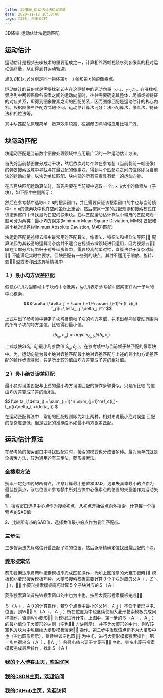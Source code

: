 ```yaml
---
title: 3D降噪_运动估计块运动匹配
date: 2020-11-12 10:08:00
tags: [ISP, 图像处理]
---
```


3D降噪_运动估计块运动匹配
<!--more-->

## 运动估计
运动估计是视频去噪技术的重要组成之一，计算相邻两帧视频序列各像素的相对运动偏移量，从而得到其运动轨迹。

点$(i,j)$和$(x,y)$分别是同一物体第`ｔ－１`帧和第`ｔ`帧的像素点。

运动估计的目的就是需要找到该点在这两帧中的运动向量`（x-i, y-j/）`。在寻找视频序列中两顿图像各像素之间的运动向量时，往往需要确定其整体、局部或者特征的对应关系，即得到图像像素之间的匹配关系，因而图像匹配是运动估计的核心内容。根据图像中匹配方式的不同，运动估计算法可分：块匹配算法、像素法、特征法和相位法等。

其中块匹配法原理简单、运算效率较高，在视频去噪领域应用比较广泛。

## 块运动匹配 

块运动匹配是当前数字图像处理领域中应用最广泛的一种运动估计方法。

首先将当前帧图像分成若干块，然后依次对每个块在参考帧（当前帧前一帧图像）的特定搜索区域中寻找与其最匹配的像素块，得到两个匹配块之间的位移即为当前诀的运动向量。以块为单位匹配，块内部的所有像素具有统一的运动向量。

在应用块匹配运动算法时，首先需要在当前顿中选取一个`n x n`大小的像素块（子块），如下图中左侧所示：

然后在参考帧中选取`N X N`的搜索窗口，并且需要保证该搜索窗口的中也与当前侦中`n x n`的像素块中也在空间坐标上重合，然后按照一定的匹配规则和搜索模式在该搜索窗口中寻找最为匹配的像素块。在块匹配运动估计算法中常用的匹配规则一般可分为两类：最小均方误差(Minimum Mean Square Deviation, MMS)
匹配和最小绝对误差(Minimum Absolute Daviation, MAD)匹配。


块运动匹配是视频去噪中最常用的匹配算法，像素法、特征法和相位法等匹
配算法因为其较高的运算复杂度并不适合在视频去噪领域进行运用，因为视频去
噪在大部分应用中归于前处理步骤中，需要较高的实时性，当算法过于复杂时将
不能满足实时性要求。但块匹配有一些列的缺点，其并不适用于缩放、旋转、变
型或者移出边界等情境中



### １）最小均方误差匹配
假设$f_c(i,j)$为当前帧中子块的中心像素，$f_p(i,j)$表示参考帧中搜索窗口内一子块的中心像素，

$$S(\delta_i,\delta_j) = \sum_{i=1}^n \sum_{j=1}^n(f_c(i,j)-f_p(i+\delta_i,j+\delta_j))^2 $$

上式中出了参考帧中特定子块与当前帧子块的均方差值，并求出参考帧变动范围内的所有子块的均方差值，比较得到最小值。

$$(\delta_{i_{0}},\delta_{j_{0}}) = argmin_{\delta_{i},\delta_{j}}S(\delta_i,\delta_j)$$

上式求使$S(\delta_i，\delta_j)$最小的参数值$(\delta_{i_{0}},\delta_{j_{0}})$。在参考帧中与当前帧子块匹配的像素块中。为，运动向量为最小绝对误差匹配最小绝对误差匹配与上述的最小均方误差匹配的操作步骤类似，只是所比较的值由均方差变成了差的绝对值。

### ２）最小绝对误差匹配
最小绝对误差匹配与上述的最小均方误差匹配的操作步骤类似，只是所比较
的值由均方差变成了差的`绝对值`。

$S(\delta_i,\delta_j) = \sum_{i=1}^n \sum_{j=1}^n(f_c(i,j)-f_p(i+\delta_i,j+\delta_j)) $ 

在运动匹配算法中．常用的匹配规则即为如上两种，相对来说最小绝对误差
匹配的复杂度更低，但是匹配的准确性不如最小均方误差匹配。


## 运动估计算法
在参考帧的搜索窗口中寻找匹配块时，搜索的模式也分成很多种。最为简单的就是全搜索方法，较为通用的有三步法，菱形搜索法。

### 全搜索方法

搜索一定范围内的所有点，注意计算最小差值和SAD，选取失真率最小的点作为最佳搜索点，该店位置和参考帧中所对应快中心像素点的位置的矢量差作为运动矢量。

1、搜索窗口选择中心点作为搜索初点，从初点开始做点向外搜索，计算每一个搜索点的SAD值；

2、比较所有点的SAD值，选择数值最小的点作为最佳匹配点。

### 三步法
三步搜索法先粗略估计最匹配子块的位置，然后逐渐精确定位找出最匹配的子块。

### 菱形搜索法
葵形搜索法采用两种搜索模板来完成匹配操作，为如上图所示的大莖形搜索
模板和小菱形搜索模板巧种。大菱形搜索模板需要计算９个子块对应的乂Ａｉ，Ｚ＼ｊ），
小菱形搜索模板需巧计算５个子块对应的Ｓ（Ａｉ

菱形搜索算法首先Ｗ搜索窗口的中也为中也，按照大菱形搜索模板完成

Ｓ（Ａｉ，ＡＤ的计算操作，若９个点当中最小的乂Ｍ，Ａｊ）不位于菱形中屯、位置，则Ｗ
Ｓ（Ａｉ，Ａｊ）所在位置为中也继续使用大菱形搜索模板完成同样操作，否则Ｗ小菱形
为模板进行计算。上图中，第一步的Ｓ（Ａｉ，Ａｊ）的最小值位于大菱形的左侧（空也
方块所示），并不为大菱形的中也，则Ｗ该空也方块为中私继续大菱形模板搜索
操作。第二步中发现该点仍不为大菱形中也（空也圆形所示），继续Ｗ该空也圆
为中屯、进行大菱形模板搜索操作。第＝步中得出Ｓ（Ａｉ，Ａｊ）的最小值出现于大菱形
中也，则按小菱形搜索模板完成最后操作，找出Ｓ（Ａｉ






### [我的个人博客主页，欢迎访问](http://www.aomanhao.top/)
### [我的CSDN主页，欢迎访问](https://blog.csdn.net/Aoman_Hao)
### [我的GitHub主页，欢迎访问](https://github.com/AomanHao)


